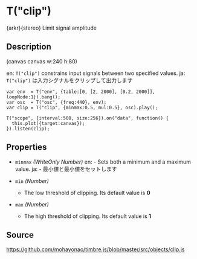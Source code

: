 T("clip")
==========
{arkr}{stereo} Limit signal amplitude

## Description ##

(canvas canvas w:240 h:80)

en: `T("clip")` constrains input signals between two specified values.
ja: `T("clip")` は入力シグナルをクリップして出力します

```timbre
var env  = T("env", {table:[0, [2, 2000], [0.2, 2000]], loopNode:1}).bang();
var osc  = T("osc", {freq:440}, env);
var clip = T("clip", {minmax:0.5, mul:0.5}, osc).play();

T("scope", {interval:500, size:256}).on("data", function() {
  this.plot({target:canvas});
}).listen(clip);
```

## Properties ##
- `minmax` _(WriteOnly Number)_
en:  - Sets both a minimum and a maximum value.
ja:  - 最小値と最小値をセットします

- `min` _(Number)_
  - The low threshold of clipping. Its default value is **0**
- `max` _(Number)_
  - The high threshold of clipping. Its default value is **1**

## Source ##
https://github.com/mohayonao/timbre.js/blob/master/src/objects/clip.js
